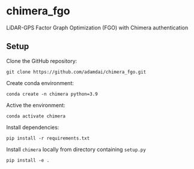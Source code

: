 # chimera_fgo

LiDAR-GPS Factor Graph Optimization (FGO) with Chimera authentication

## Setup

Clone the GitHub repository:

    git clone https://github.com/adamdai/chimera_fgo.git

Create conda environment:

    conda create -n chimera python=3.9

Active the environment:
   
    conda activate chimera
    
Install dependencies:

    pip install -r requirements.txt
   
Install `chimera` locally from directory containing `setup.py`
   
    pip install -e .
